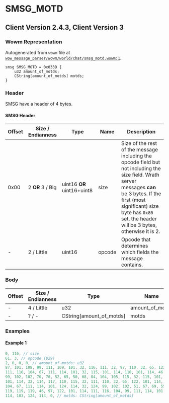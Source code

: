 # SMSG_MOTD

## Client Version 2.4.3, Client Version 3

### Wowm Representation

Autogenerated from `wowm` file at [`wow_message_parser/wowm/world/chat/smsg_motd.wowm:1`](https://github.com/gtker/wow_messages/tree/main/wow_message_parser/wowm/world/chat/smsg_motd.wowm#L1).
```rust,ignore
smsg SMSG_MOTD = 0x033D {
    u32 amount_of_motds;
    CString[amount_of_motds] motds;
}
```
### Header

SMSG have a header of 4 bytes.

#### SMSG Header

| Offset | Size / Endianness | Type   | Name   | Description |
| ------ | ----------------- | ------ | ------ | ----------- |
| 0x00   | 2 **OR** 3 / Big           | uint16 **OR** uint16+uint8 | size | Size of the rest of the message including the opcode field but not including the size field. Wrath server messages **can** be 3 bytes. If the first (most significant) size byte has `0x80` set, the header will be 3 bytes, otherwise it is 2.|
| -      | 2 / Little| uint16 | opcode | Opcode that determines which fields the message contains. |

### Body

| Offset | Size / Endianness | Type | Name | Comment |
| ------ | ----------------- | ---- | ---- | ------- |
| - | 4 / Little | u32 | amount_of_motds |  |
| - | ? / - | CString[amount_of_motds] | motds |  |

### Examples

#### Example 1

```c
0, 116, // size
61, 3, // opcode (829)
2, 0, 0, 0, // amount_of_motds: u32
87, 101, 108, 99, 111, 109, 101, 32, 116, 111, 32, 97, 110, 32, 65, 122, 101, 114, 
111, 116, 104, 67, 111, 114, 101, 32, 115, 101, 114, 118, 101, 114, 46, 0, 124, 
99, 102, 102, 70, 70, 52, 65, 50, 68, 84, 104, 105, 115, 32, 115, 101, 114, 118, 
101, 114, 32, 114, 117, 110, 115, 32, 111, 110, 32, 65, 122, 101, 114, 111, 116, 
104, 67, 111, 114, 101, 124, 114, 32, 124, 99, 102, 102, 51, 67, 69, 55, 70, 70, 
119, 119, 119, 46, 97, 122, 101, 114, 111, 116, 104, 99, 111, 114, 101, 46, 111, 
114, 103, 124, 114, 0, // motds: CString[amount_of_motds]
```
